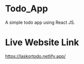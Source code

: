 # Todo_App

A simple todo app using React JS.

# Live Website Link

https://laskortodo.netlify.app/
